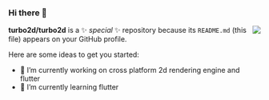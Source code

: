 ### Hi there 👋
<img align="right" src="https://github-readme-stats.vercel.app/api?username=turbo2d&show_icons=true&icon_color=CE1D2D&text_color=718096&bg_color=ffffff&hide_title=true" />

**turbo2d/turbo2d** is a ✨ _special_ ✨ repository because its `README.md` (this file) appears on your GitHub profile.

Here are some ideas to get you started:

- 🔭 I’m currently working on cross platform 2d rendering engine and flutter
- 🌱 I’m currently learning flutter
<!--
- 👯 I’m looking to collaborate on ...
- 🤔 I’m looking for help with ...
- 💬 Ask me about ...
- 📫 How to reach me: ...
- 😄 Pronouns: ...
- ⚡ Fun fact: ...
-->


